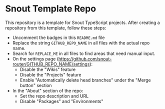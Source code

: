 <!-- REPLACE_ME -->
# Snout Template Repo

<!-- Uncomment this section

[![Current version][badge-version-image]][badge-version-link]
[![Bundle size][badge-bundle-image]][badge-bundle-link]
[![Build status][badge-build-image]][badge-build-link]
[![Test coverage][badge-coverage-image]][badge-coverage-link]

[badge-build-image]: https://img.shields.io/github/workflow/status/snout-router/GITHUB_REPO_NAME/CI?style=for-the-badge
[badge-build-link]: https://github.com/snout-router/GITHUB_REPO_NAME/actions/workflows/ci.yml
[badge-bundle-image]: https://img.shields.io/bundlephobia/minzip/@snout/GITHUB_REPO_NAME?style=for-the-badge
[badge-bundle-link]: https://bundlephobia.com/result?p=@snout/GITHUB_REPO_NAME
[badge-coverage-image]: https://img.shields.io/codecov/c/gh/snout-router/GITHUB_REPO_NAME?style=for-the-badge
[badge-coverage-link]: https://codecov.io/gh/snout-router/GITHUB_REPO_NAME
[badge-version-image]: https://img.shields.io/npm/v/@snout/GITHUB_REPO_NAME?label=%40snout%2FGITHUB_REPO_NAME&logo=npm&style=for-the-badge
[badge-version-link]: https://npmjs.com/package/@snout/GITHUB_REPO_NAME

-->

This repository is a template for Snout TypeScript projects. After creating a
repository from this template, follow these steps:

- Uncomment the badges in this `README.md` file
- Replace the string `GITHUB_REPO_NAME` in all files with the actual repo name.
- Search for `REPLACE_ME` in all files to find areas that need manual input.
- On the settings page (https://github.com/snout-router/GITHUB_REPO_NAME/settings):
  - Disable the "Wikis" feature
  - Disable the "Projects" feature
  - Enable "Automatically delete head branches" under the "Merge button" section
- In the "About" section of the repo:
  - Set the repo description and URL
  - Disable "Packages" and "Environments"

